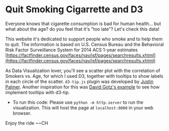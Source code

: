 # Quit Smoking Cigarrette and D3


Everyone knows that cigarette consumption is bad for human health... but what about the age? do you feel that it's "too late"? Let's check this data!

This website it's dedicated to support people who smoke and to help them to quit. The information is based on U.S. Census Bureau and the Behavioral Risk Factor Surveillance System for 2014 ACS 1-year estimates [https://factfinder.census.gov/faces/nav/jsf/pages/searchresults.xhtml](https://factfinder.census.gov/faces/nav/jsf/pages/searchresults.xhtml)

As Data Visualization lover, you'll see a scatter plot with the correlation of Smokers vs. Age, for which I used D3, together with tooltips to show labels in each circle of the scatter. `d3-tip.js` plugin was developed by [Justin Palmer](https://github.com/Caged). Another inspiration for this was [David Gotz's example](https://bl.ocks.org/davegotz/bd54b56723c154d25eedde6504d30ad7) to see how implement tooltips with d3-tip.


* To run this code: Please use `python -m http.server` to run the visualization. This will host the page at `localhost:8000` in your web browser.


Enjoy the ride 
~~CH


